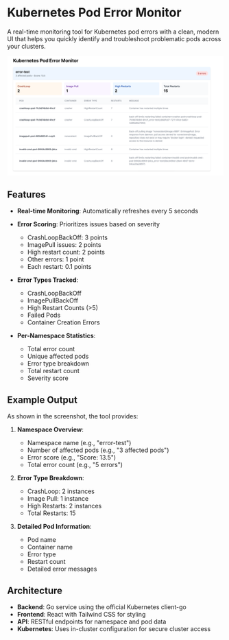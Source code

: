 # Kubernetes Pod Error Monitor

A real-time monitoring tool for Kubernetes pod errors with a clean, modern UI that helps you quickly identify and troubleshoot problematic pods across your clusters.

![Pod Error Monitor Screenshot](pod-error-monitor.png)

## Features

- **Real-time Monitoring**: Automatically refreshes every 5 seconds
- **Error Scoring**: Prioritizes issues based on severity
  - CrashLoopBackOff: 3 points
  - ImagePull issues: 2 points
  - High restart count: 2 points
  - Other errors: 1 point
  - Each restart: 0.1 points

- **Error Types Tracked**:
  - CrashLoopBackOff
  - ImagePullBackOff
  - High Restart Counts (>5)
  - Failed Pods
  - Container Creation Errors

- **Per-Namespace Statistics**:
  - Total error count
  - Unique affected pods
  - Error type breakdown
  - Total restart count
  - Severity score

## Example Output

As shown in the screenshot, the tool provides:

1. **Namespace Overview**:
   - Namespace name (e.g., "error-test")
   - Number of affected pods (e.g., "3 affected pods")
   - Error score (e.g., "Score: 13.5")
   - Total error count (e.g., "5 errors")

2. **Error Type Breakdown**:
   - CrashLoop: 2 instances
   - Image Pull: 1 instance
   - High Restarts: 2 instances
   - Total Restarts: 15

3. **Detailed Pod Information**:
   - Pod name
   - Container name
   - Error type
   - Restart count
   - Detailed error messages

## Architecture

- **Backend**: Go service using the official Kubernetes client-go
- **Frontend**: React with Tailwind CSS for styling
- **API**: RESTful endpoints for namespace and pod data
- **Kubernetes**: Uses in-cluster configuration for secure cluster access